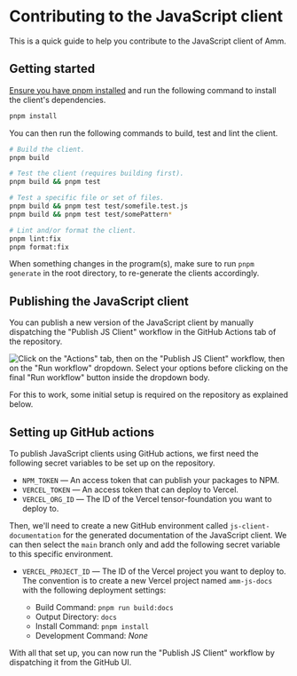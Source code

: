 # Contributing to the JavaScript client

This is a quick guide to help you contribute to the JavaScript client of Amm.

## Getting started

[Ensure you have pnpm installed](https://pnpm.io/installation) and run the following command to install the client's dependencies.

```sh
pnpm install
```

You can then run the following commands to build, test and lint the client.

```sh
# Build the client.
pnpm build

# Test the client (requires building first).
pnpm build && pnpm test

# Test a specific file or set of files.
pnpm build && pnpm test test/somefile.test.js
pnpm build && pnpm test test/somePattern*

# Lint and/or format the client.
pnpm lint:fix
pnpm format:fix
```

When something changes in the program(s), make sure to run `pnpm generate` in the root directory, to re-generate the clients accordingly.

## Publishing the JavaScript client

You can publish a new version of the JavaScript client by manually dispatching the "Publish JS Client" workflow in the GitHub Actions tab of the repository.

![Click on the "Actions" tab, then on the "Publish JS Client" workflow, then on the "Run workflow" dropdown. Select your options before clicking on the final "Run workflow" button inside the dropdown body.](https://user-images.githubusercontent.com/3642397/235444901-6ee95f30-ed84-4eef-b1c4-8b8474ab82a4.png)

For this to work, some initial setup is required on the repository as explained below.

## Setting up GitHub actions

To publish JavaScript clients using GitHub actions, we first need the following secret variables to be set up on the repository.

- `NPM_TOKEN` — An access token that can publish your packages to NPM.
- `VERCEL_TOKEN` — An access token that can deploy to Vercel.
- `VERCEL_ORG_ID` — The ID of the Vercel tensor-foundation you want to deploy to.

Then, we'll need to create a new GitHub environment called `js-client-documentation` for the generated documentation of the JavaScript client. We can then select the `main` branch only and add the following secret variable to this specific environment.

- `VERCEL_PROJECT_ID` — The ID of the Vercel project you want to deploy to.
  The convention is to create a new Vercel project named `amm-js-docs` with the following deployment settings:

  - Build Command: `pnpm run build:docs`
  - Output Directory: `docs`
  - Install Command: `pnpm install`
  - Development Command: _None_

With all that set up, you can now run the "Publish JS Client" workflow by dispatching it from the GitHub UI.
